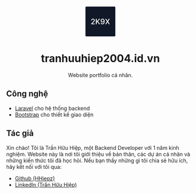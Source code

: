 <p align="center">
  <img alt="tranhuuhiep2004.id.vn" src="public/images/logo/2k9x.svg" width="80" />
</p>
<h1 align="center">
  tranhuuhiep2004.id.vn
</h1>

<p align="center">Website portfolio cá nhân.</p>

## Công nghệ

- [Laravel](https://laravel.com/docs/10.x/releases) cho hệ thống backend
- [Bootstrap](https://getbootstrap.com/) cho thiết kế giao diện

## Tác giả

Xin chào! Tôi là Trần Hữu Hiệp, một Backend Developer với 1 năm kinh nghiệm. Website này là nơi tôi giới thiệu về bản thân, các dự án cá nhân và những kiến thức tôi đã học hỏi. Nếu bạn thấy những gì tôi chia sẻ hữu ích, hãy kết nối với tôi qua:

- [Github (HHiepz)](https://www.github.com/hhiepz)
- [LinkedIn (Trần Hữu Hiệp)](https://www.linkedin.com/in/hhiepz/)
